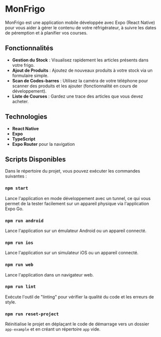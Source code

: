 # MonFrigo

MonFrigo est une application mobile développée avec Expo (React Native) pour vous aider à gérer le contenu de votre réfrigérateur, à suivre les dates de péremption et à planifier vos courses.

## Fonctionnalités

- **Gestion du Stock** : Visualisez rapidement les articles présents dans votre frigo.
- **Ajout de Produits** : Ajoutez de nouveaux produits à votre stock via un formulaire simple.
- **Scan de Codes-barres** : Utilisez la caméra de votre téléphone pour scanner des produits et les ajouter (fonctionnalité en cours de développement).
- **Liste de Courses** : Gardez une trace des articles que vous devez acheter.

## Technologies

- **React Native**
- **Expo**
- **TypeScript**
- **Expo Router** pour la navigation

## Scripts Disponibles

Dans le répertoire du projet, vous pouvez exécuter les commandes suivantes :

### `npm start`

Lance l'application en mode développement avec un tunnel, ce qui vous permet de la tester facilement sur un appareil physique via l'application Expo Go.

### `npm run android`

Lance l'application sur un émulateur Android ou un appareil connecté.

### `npm run ios`

Lance l'application sur un simulateur iOS ou un appareil connecté.

### `npm run web`

Lance l'application dans un navigateur web.

### `npm run lint`

Exécute l'outil de "linting" pour vérifier la qualité du code et les erreurs de style.

### `npm run reset-project`

Réinitialise le projet en déplaçant le code de démarrage vers un dossier `app-example` et en créant un répertoire `app` vide.
